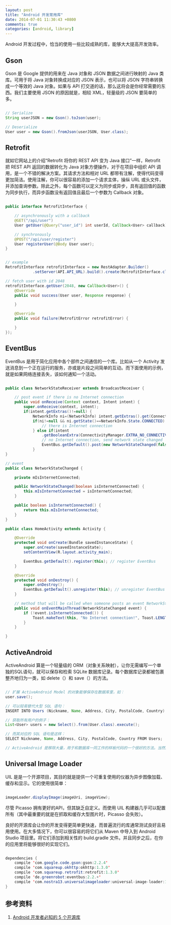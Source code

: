 ```yaml
---
layout: post
title: "Android 开发常用库"
date: 2014-07-01 11:30:43 +0800
comments: true
categories: [android, library]
---
```


Android 开发过程中，恰当的使用一些比较成熟的库，能够大大提高开发效率。

<!-- more -->

## Gson

Gson 是 Google 提供的用来在 Java 对象和 JSON 数据之间进行映射的 Java 类库。可用于将 Java 对象转换成对应的 JSON 表示，也可以将 JSON 字符串转换成一个等效的 Java 对象。如果与 API 打交道的话，那么这将会是你经常需要的东西。我们主要使用 JSON 的原因就是，相较 XML，轻量级的 JSON 要简单的多。

```java

// Serialize 
String userJSON = new Gson().toJson(user);

// Deserialize
User user = new Gson().fromJson(userJSON, User.class);

```

## Retrofit

就如它网站上的介绍“Retrofit 将你的 REST API 变为 Java 接口”一样，Retrofit 把 REST API 返回的数据转化为 Java 对象方便操作，对于在项目中组织 API 调用，是一个不错的解决方案。其请求方法和相对 URL 都带有注解，使得代码变得更加简洁。使用注解，你可以很容易的添加一个请求主体，操纵 URL 或头文件，并添加查询参数。除此之外，每个函数可以定义为同步或异步，具有返回值的函数为同步执行，而异步函数没有返回值且最后一个参数为 Callback 对象。

```java

public interface RetrofitInterface {

    // asynchronously with a callback
    @GET("/api/user")
    User getUser(@Query("user_id") int userId, Callback<User> callback);

    // synchronously
    @POST("/api/user/register")
    User registerUser(@Body User user);
}


// example
RetrofitInterface retrofitInterface = new RestAdapter.Builder()
            .setServer(API.API_URL).build().create(RetrofitInterface.class);

// fetch user with id 2048
retrofitInterface.getUser(2048, new Callback<User>() {
    @Override
    public void success(User user, Response response) {

    }

    @Override
    public void failure(RetrofitError retrofitError) {

    }
});

```

## EventBus

EventBus 是用于简化应用中各个部件之间通信的一个库。比如从一个 Activity 发送消息到一个正在运行的服务，亦或是片段之间简单的互动。而下面使用的示例，就是如果网络连接丢失，该如何通知一个活动。

```java

public class NetworkStateReceiver extends BroadcastReceiver {

    // post event if there is no Internet connection
    public void onReceive(Context context, Intent intent) {
        super.onReceive(context, intent);
        if(intent.getExtras()!=null) {
            NetworkInfo ni=(NetworkInfo) intent.getExtras().get(ConnectivityManager.EXTRA_NETWORK_INFO);
            if(ni!=null && ni.getState()==NetworkInfo.State.CONNECTED) {
                // there is Internet connection
            } else if(intent
                .getBooleanExtra(ConnectivityManager.EXTRA_NO_CONNECTIVITY,Boolean.FALSE)) {
                // no Internet connection, send network state changed
                EventBus.getDefault().post(new NetworkStateChanged(false));
            }
}

// event
public class NetworkStateChanged {

    private mIsInternetConnected;

    public NetworkStateChanged(boolean isInternetConnected) {
        this.mIsInternetConnected = isInternetConnected;
    }

    public boolean isInternetConnected() {
        return this.mIsInternetConnected;
    }
}

public class HomeActivity extends Activity {

    @Override
    protected void onCreate(Bundle savedInstanceState) {
        super.onCreate(savedInstanceState);
        setContentView(R.layout.activity_main);

        EventBus.getDefault().register(this); // register EventBus
    }

    @Override
    protected void onDestroy() {
        super.onDestroy();
        EventBus.getDefault().unregister(this); // unregister EventBus
    }

    // method that will be called when someone posts an event NetworkStateChanged
    public void onEventMainThread(NetworkStateChanged event) {
        if (!event.isInternetConnected()) {
            Toast.makeText(this, "No Internet connection!", Toast.LENGTH_SHORT).show();
        }
    }

}

```

## ActiveAndroid

ActiveAndroid 算是一个轻量级的 ORM（对象关系映射），让你无需编写一个单独的SQL语句，就可以保存和检索 SQLite 数据库记录。每个数据库记录都被包裹整齐地归为一类，如 delete（）和 save（）的方法。

```java

// 扩展 ActiveAndroid Model 的对象能够保存在数据库里，如：
user.save();

// 可以轻易替代大型 SQL 语句：
INSERT INTO Users (Nickname, Name, Address, City, PostalCode, Country) VALUES ('Batman','Bruce W','Palisades 21','Gotham','40000','USA');

// 获取所有用户的例子：
List<User> users = new Select().from(User.class).execute();

// 而其对应的 SQL 语句是这样：
SELECT Nickname, Name, Address, City, PostalCode, Country FROM Users;

// ActiveAndroid 是移除大量，用于和数据库一同工作的样板代码的一个很好的方法。当然除此之外，还有其他开源解决方案，如 GreenDAO 和 ORMLite。

```

## Universal Image Loader

UIL 是是一个开源项目，其目的就是提供一个可重复使用的仪器为异步图像加载、缓存和显示。它的使用很简单：

```java

imageLoader.displayImage(imageUri, imageView);

```

尽管 Picasso 拥有更好的API，但其缺乏自定义。而使用 UIL 构建器几乎可以配置所有（其中最重要的就是在抓取和缓存大型图片时，Picasso 会失败）。

良好的开源库会让你的开发变得更简单更快速，而普遍流行的库通常测试良好且易用使用。在大多情况下，你可以很容易的将它们从 Maven 中导入到 Android Studio 项目里。将它们添加到相关性的 build.gradle 文件。并且同步之后，在你的应用里将能够很好的实现它们。

```java

dependencies {
    compile 'com.google.code.gson:gson:2.2.4'
    compile 'com.squareup.okhttp:okhttp:1.3.0'
    compile 'com.squareup.retrofit:retrofit:1.3.0'
    compile 'de.greenrobot:eventbus:2.2.+'
    compile 'com.nostra13.universalimageloader:universal-image-loader:1.9.1'
}

```





















## 参考资料

1. [Android 开发者必知的 5 个开源库][1]

[1]: http://www.csdn.net/article/2014-06-16/2820224-top-5-android-libraries